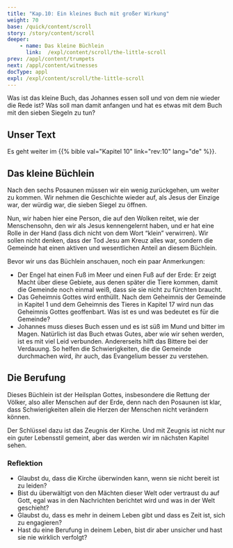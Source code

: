 ```yaml
---
title: "Kap.10: Ein kleines Buch mit großer Wirkung"
weight: 70
base: /quick/content/scroll
story: /story/content/scroll
deeper:
    - name: Das kleine Büchlein
      link:  /expl/content/scroll/the-little-scroll
prev: /appl/content/trumpets
next: /appl/content/witnesses
docType: appl
expl: /expl/content/scroll/the-little-scroll
---
```


Was ist das kleine Buch, das Johannes essen soll und von dem nie wieder die Rede ist? Was soll man damit anfangen und hat es etwas mit dem Buch mit den sieben Siegeln zu tun?

## Unser Text

<a name="eb3b"></a>
Es geht weiter im {{% bible val="Kapitel 10" link="rev:10" lang="de" %}}.

## Das kleine Büchlein

<a name="f256"></a>
Nach den sechs Posaunen müssen wir ein wenig zurückgehen, um weiter zu kommen. Wir nehmen die Geschichte wieder auf, als Jesus der Einzige war, der würdig war, die sieben Siegel zu öffnen.

Nun, wir haben hier eine Person, die auf den Wolken reitet, wie der Menschensohn, den wir als Jesus kennengelernt haben, und er hat eine Rolle in der Hand (lass dich nicht von dem Wort “klein” verwirren). Wir sollen nicht denken, dass der Tod Jesu am Kreuz alles war, sondern die Gemeinde hat einen aktiven und wesentlichen Anteil an diesem Büchlein.

Bevor wir uns das Büchlein anschauen, noch ein paar Anmerkungen:

- Der Engel hat einen Fuß im Meer und einen Fuß auf der Erde: Er zeigt Macht über diese Gebiete, aus denen später die Tiere kommen, damit die Gemeinde noch einmal weiß, dass sie sie nicht zu fürchten braucht.
- Das Geheimnis Gottes wird enthüllt. Nach dem Geheimnis der Gemeinde in Kapitel 1 und dem Geheimnis des Tieres in Kapitel 17 wird nun das Geheimnis Gottes geoffenbart. Was ist es und was bedeutet es für die Gemeinde?
- Johannes muss dieses Buch essen und es ist süß im Mund und bitter im Magen. Natürlich ist das Buch etwas Gutes, aber wie wir sehen werden, ist es mit viel Leid verbunden. Andererseits hilft das Bittere bei der Verdauung. So helfen die Schwierigkeiten, die die Gemeinde durchmachen wird, ihr auch, das Evangelium besser zu verstehen.

## Die Berufung

<a name="f2c6"></a>
Dieses Büchlein ist der Heilsplan Gottes, insbesondere die Rettung der Völker, also aller Menschen auf der Erde, denn nach den Posaunen ist klar, dass Schwierigkeiten allein die Herzen der Menschen nicht verändern können.

Der Schlüssel dazu ist das Zeugnis der Kirche. Und mit Zeugnis ist nicht nur ein guter Lebensstil gemeint, aber das werden wir im nächsten Kapitel sehen.

### Reflektion

<a name="a716"></a>
- Glaubst du, dass die Kirche überwinden kann, wenn sie nicht bereit ist zu leiden?
- Bist du überwältigt von den Mächten dieser Welt oder vertraust du auf Gott, egal was in den Nachrichten berichtet wird und was in der Welt geschieht?
- Glaubst du, dass es mehr in deinem Leben gibt und dass es Zeit ist, sich zu engagieren?
- Hast du eine Berufung in deinem Leben, bist dir aber unsicher und hast sie nie wirklich verfolgt?
